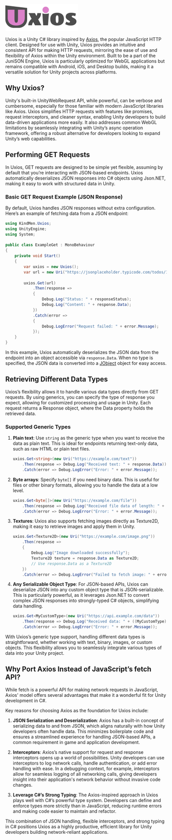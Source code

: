 ﻿![Uxios Logo](./uxios.png)

Uxios is a Unity C# library inspired by [Axios](https://axios-http.com/), the popular JavaScript HTTP client. Designed 
for use with Unity, Uxios provides an intuitive and consistent API for making HTTP requests, mirroring the ease of use 
and flexibility of Axios within the Unity environment. Built to be a part of the JuniSON Engine, Uxios is particularly 
optimized for WebGL applications but remains compatible with Android, iOS, and Desktop builds, making it a versatile 
solution for Unity projects across platforms.

## Why Uxios?

Unity's built-in UnityWebRequest API, while powerful, can be verbose and cumbersome, especially for those familiar with
modern JavaScript libraries like Axios. Uxios simplifies HTTP requests with features like promises, request
interceptors, and cleaner syntax, enabling Unity developers to build data-driven applications more easily. It also
addresses common WebGL limitations by seamlessly integrating with Unity’s async operation framework, offering a robust
alternative for developers looking to expand Unity’s web capabilities.

## Performing GET Requests

In Uxios, GET requests are designed to be simple yet flexible, assuming by default that you’re interacting with
JSON-based endpoints. Uxios automatically deserializes JSON responses into C# objects using Json.NET, making it easy to
work with structured data in Unity.

### Basic GET Request Example (JSON Response)

By default, Uxios handles JSON responses without extra configuration. Here’s an example of fetching data from a JSON
endpoint:

```csharp
using KindMen.Uxios;
using UnityEngine;
using System;

public class ExampleGet : MonoBehaviour
{
    private void Start()
    {
        var uxios = new Uxios();
        var url = new Uri("https://jsonplaceholder.typicode.com/todos/1");

        uxios.Get(url)
            .Then(response =>
            {
                Debug.Log("Status: " + responseStatus);
                Debug.Log("Content: " + response.Data);
            })
            .Catch(error =>
            {
                Debug.LogError("Request failed: " + error.Message);
            });
    }
}
```

In this example, Uxios automatically deserializes the JSON data from the endpoint into an object accessible
via `response.Data`. When no type is specified, the JSON data is converted into a [JObject](https://www.newtonsoft.com/json/help/html/t_newtonsoft_json_linq_jobject.htm)
object for easy access.

## Retrieving Different Data Types

Uxios’s flexibility allows it to handle various data types directly from GET requests. By using generics, you can
specify the type of response you expect, allowing for customized processing and usage in Unity. Each request returns a
Response object, where the Data property holds the retrieved data.

### Supported Generic Types

1. **Plain text**: Use `string` as the generic type when you want to receive the data as plain text. This is ideal for
   endpoints returning text-only data, such as raw HTML or plain text files.

   ```csharp
   uxios.Get<string>(new Uri("https://example.com/text"))
       .Then(response => Debug.Log("Received text: " + response.Data))
       .Catch(error => Debug.LogError("Error: " + error.Message));
   ```

2. **Byte arrays**: Specify `byte[]` if you need binary data. This is useful for files or other binary formats, allowing
   you to handle the data at a low level.

   ```csharp
   uxios.Get<byte[]>(new Uri("https://example.com/file"))
       .Then(response => Debug.Log("Received file data of length: " + ((byte[])response.Data).Length))
       .Catch(error => Debug.LogError("Error: " + error.Message));
   ```

3. **Textures**: Uxios also supports fetching images directly as Texture2D, making it easy to retrieve images and apply 
   them in Unity.

   ```csharp
   uxios.Get<Texture2D>(new Uri("https://example.com/image.png"))
       .Then(response =>
       {
           Debug.Log("Image downloaded successfully");
           Texture2D texture = response.Data as Texture2D;
           // Use response.Data as a Texture2D
       })
       .Catch(error => Debug.LogError("Failed to fetch image: " + error.Message));
   ```

4. **Any Serializable Object Type**: For JSON-based APIs, Uxios can deserialize JSON into any custom object type that 
   is JSON-serializable. This is particularly powerful, as it leverages Json.NET to convert complex JSON responses into 
   strongly-typed C# objects, simplifying data handling.

   ```csharp
   uxios.Get<MyCustomType>(new Uri("https://api.example.com/data"))
       .Then(response => Debug.Log("Received data: " + ((MyCustomType)response.Data).MyProperty))
       .Catch(error => Debug.LogError("Error: " + error.Message));
   ```

With Uxios’s generic type support, handling different data types is straightforward, whether working with text, binary,
images, or custom objects. This flexibility allows you to seamlessly integrate various types of data into your Unity
project.

## Why Port Axios Instead of JavaScript’s fetch API?

While fetch is a powerful API for making network requests in JavaScript, Axios' model offers several advantages that 
make it a wonderful fit for Unity development in C#. 

Key reasons for choosing Axios as the foundation for Uxios include:

1. **JSON Serialization and Deserialization**: Axios has a built-in concept of serializing data to and from JSON, which 
   aligns naturally with how Unity developers often handle data. This minimizes boilerplate code and ensures a 
   streamlined experience for handling JSON-based APIs, a common requirement in game and application development.

2. **Interceptors**: Axios’s native support for request and response interceptors opens up a world of possibilities. Unity
   developers can use interceptors to log network calls, handle authentication, or add error handling with ease. In a
   debugging context, for example, interceptors allow for seamless logging of all networking calls, giving developers
   insight into their application's network behavior without invasive code changes.

3. **Leverage C#’s Strong Typing**: The Axios-inspired approach in Uxios plays well with C#’s powerful type system. 
   Developers can define and enforce types more strictly than in JavaScript, reducing runtime errors and making code 
   easier to maintain and refactor.

This combination of JSON handling, flexible interceptors, and strong typing in C# positions Uxios as a highly
productive, efficient library for Unity developers building network-reliant applications.